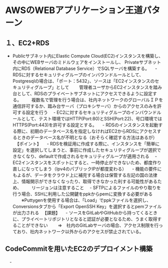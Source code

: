 # AWSのWEBアプリケーション王道パターン
## １、EC2+RDS
  - Publicサブネット内にElastic Compute Cloud(EC2)インスタンスを構築し、その中にWEBサーバのミドルウェアをインストールし、
    Privateサブネット内にRDS（Relational Database Service）でSQLサーバを構築する。
　- RDSに対するセキュリティグループのインバウンドルールとして、Postgresqlの場合は、「ポート：5432」、ソースは「EC2インスタンスのセキュリティグループ」として
　　管理者ユーザからEC2インスタンスを踏み台として、RDSのプライベートサブネットにアクセスできるように設定する。
　　複数名で管理を行う場合は、社内ネットワークのグローバルＩＰを通信許可するか、踏み台サーバ（プロキシサーバ）からのアクセスのみを許可する設定を行う
　- EC2に対するセキュリティグループのインバウンドルールとして、テスト環境ではHTTP(Port:80)とSSH(Port:22)、号口環境ではHTTPS(Port:443)を許可する設定とする。
　- RDSのインスタンスを起動する際に、初期のデータベース名を指定しなければEC2からRDSにアクセスするときのデータベース名が不明となる（おそらく確認する方法はあるが）
　【ポイント】
　- RDSを検証用に作成する際に、インスタンスを「簡単に設定」を選択してしまうと、事前に作成したセキュリティグループが選択できなくなり、defaultで作成されるセキュリティグループが適用される
　- EC2インスタンスをスポットにすると、一時停止ができないため、都度作り直しになってしまう（Ipv4のパブリックIPが都度変わる）
　- 機能の要件にもよるが、データをクラウド上に補完する場合は保管する左記の国の法律上、情報開示ができなくなったり、取得できなかった利する可能性があるため、
　　リージョンは注意すること
　- SFTPによるファイルのやり取りを行う場合、SSHに利用した公開鍵をppkからpemに変換する必要がある
　　※Puttygenを使用する場合は、「Load」でppkファイルを選択し、Conversionsタブから「Export OpenSSH Key」を選択するとpemファイルが出力される
　【課題】
　- ソースをGitLabやGitHubから持ってくるときに、プライベートリポジトリとなると認証が必要となるため、うまく取得することができない
　　⇒　社内のGitLabサーバの場合、アクセス制限を行っており、社内ネットワーク以外からのアクセスが禁止されている。

## CodeCommitを用いたEC2のデプロイメント構築
　- 
